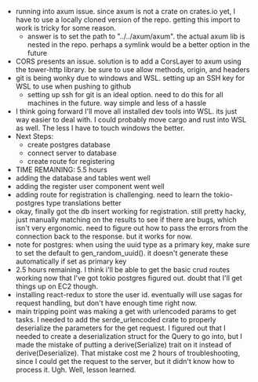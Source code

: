 -   running into axum issue. since axum is not a crate on crates.io yet, I have to use a locally cloned version of the repo. getting this import to work is tricky for some reason.
    -   answer is to set the path to "../../axum/axum". the actual axum lib is nested in the repo. perhaps a symlink would be a better option in the future
-   CORS presents an issue. solution is to add a CorsLayer to axum using the tower-http library. be sure to use allow methods, origin, and headers
-   git is being wonky due to windows and WSL. setting up an SSH key for WSL to use when pushing to github
    -   setting up ssh for git is an ideal option. need to do this for all machines in the future. way simple and less of a hassle
-   I think going forward I'll move all installed dev tools into WSL. its just way easier to deal with. I could probably move cargo and rust into WSL as well. The less I have to touch windows the better.
-   Next Steps:
    -   create postgres database
    -   connect server to database
    -   create route for registering
-   TIME REMAINING: 5.5 hours
-   adding the database and tables went well
-   adding the register user component went well
-   adding route for registration is challenging. need to learn the tokio-postgres type translations better
-   okay, finally got the db insert working for registration. still pretty hacky, just manually matching on the results to see if there are bugs, which isn't very ergonomic. need to figure out how to pass the errors from the connection back to the response. but it works for now.
-   note for postgres: when using the uuid type as a primary key, make sure to set the default to gen_random_uuid(). it doesn't generate these automatically if set as primary key
-   2.5 hours remaining. I think i'll be able to get the basic crud routes working now that I've got tokio postgres figured out. doubt that I'll get things up on EC2 though.
-   installing react-redux to store the user id. eventually will use sagas for request handling, but don't have enough time right now.
-   main tripping point was making a get with urlencoded params to get tasks. I needed to add the serde_urlencoded crate to properly deserialize the parameters for the get request. I figured out that I needed to create a deserialization struct for the Query to go into, but I made the mistake of putting a derive(Serialize) trait on it instead of derive(Deserialize). That mistake cost me 2 hours of troubleshooting, since I could get the request to the server, but it didn't know how to process it. Ugh. Well, lesson learned.

